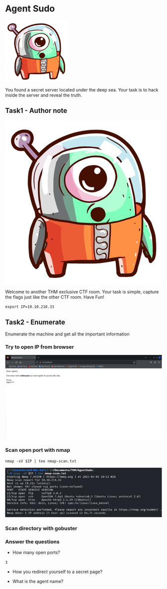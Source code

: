 # Agent Sudo

<img src="./images/AgentSudo.png" width="200" height="200">

You found a secret server located under the deep sea. Your task is to hack inside the server and reveal the truth.

## Task1 - Author note

![AgentSudo](./images/AgentSudo.png)

Welcome to another THM exclusive CTF room. Your task is simple, capture the flags just like the other CTF room. Have Fun!

```
export IP=10.10.218.33
```

## Task2 - Enumerate

Enumerate the machine and get all the important information

### Try to open IP from browser

![task2-browser](./images/task2-browser.png)

### Scan open port with nmap

```
nmap -sV $IP | tee nmap-scan.txt
```

![task2-nmap-scan](./images/task2-nmap-scan.png)

### Scan directory with gobuster



### Answer the questions

* How many open ports?

`3`

* How you redirect yourself to a secret page?



* What is the agent name?

